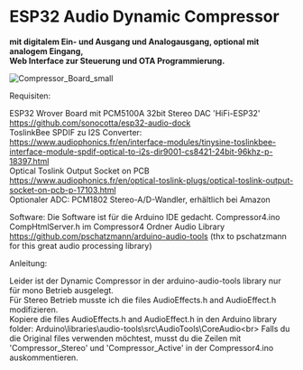 # ESP32 Audio Dynamic Compressor
<b>mit digitalem Ein- und Ausgang und Analogausgang, optional mit analogem Eingang,<br>
Web Interface zur Steuerung und OTA Programmierung.</b>

![Compressor_Board_small](https://github.com/user-attachments/assets/570caf30-9aeb-4b0c-b139-afd848521b73)

Requisiten:

ESP32 Wrover Board mit PCM5100A 32bit Stereo DAC 'HiFi-ESP32' https://github.com/sonocotta/esp32-audio-dock<br>
ToslinkBee SPDIF zu I2S Converter:<br> 
https://www.audiophonics.fr/en/interface-modules/tinysine-toslinkbee-interface-module-spdif-optical-to-i2s-dir9001-cs8421-24bit-96khz-p-18397.html<br>
Optical Toslink Output Socket on PCB<br>
https://www.audiophonics.fr/en/optical-toslink-plugs/optical-toslink-output-socket-on-pcb-p-17103.html<br>
Optionaler ADC: PCM1802 Stereo-A/D-Wandler, erhältlich bei Amazon

Software: 
Die Software ist für die Arduino IDE gedacht.
Compressor4.ino
CompHtmlServer.h im Compressor4 Ordner
Audio Library https://github.com/pschatzmann/arduino-audio-tools (thx to pschatzmann for this great audio processing library)

Anleitung:

Leider ist der Dynamic Compressor in der arduino-audio-tools library nur für mono Betrieb ausgelegt.<br>
Für Stereo Betrieb musste ich die files AudioEffects.h and AudioEffect.h modifizieren.<br>
Kopiere die files AudioEffects.h and AudioEffect.h in den Arduino library folder: Arduino\libraries\audio-tools\src\AudioTools\CoreAudio\<br>
Falls du die Original files verwenden möchtest, musst du die Zeilen mit 'Compressor_Stereo' und 'Compressor_Active' in der Compressor4.ino auskommentieren.<br>
